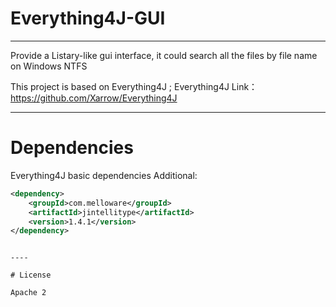 # Everything4J-GUI

----

Provide a Listary-like gui interface, it could search all the files by file name on Windows NTFS

This project is based on Everything4J ; Everything4J Link： https://github.com/Xarrow/Everything4J

----

# Dependencies
Everything4J basic dependencies
Additional:
```xml
<dependency>
    <groupId>com.melloware</groupId>
    <artifactId>jintellitype</artifactId>
    <version>1.4.1</version>
</dependency>
```


```

----

# License

Apache 2
